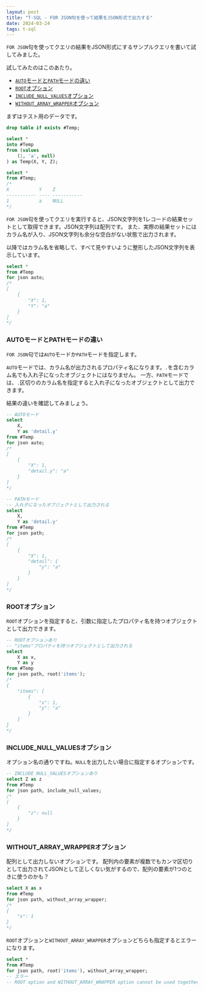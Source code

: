 ```yaml
---
layout: post
title: "T-SQL - FOR JSON句を使って結果をJSON形式で出力する"
date: 2024-03-24
tags: t-sql
---
```


`FOR JSON`句を使ってクエリの結果をJSON形式にするサンプルクエリを書いて試してみました。

試してみたのはこのあたり。

- [`AUTO`モードと`PATH`モードの違い](#autoモードとpathモードの違い)
- [`ROOT`オプション](#rootオプション)
- [`INCLUDE_NULL_VALUES`オプション](#include_null_valuesオプション)
- [`WITHOUT_ARRAY_WRAPPER`オプション](#without_array_wrapperオプション)

まずはテスト用のデータです。

```sql
drop table if exists #Temp;

select *
into #Temp
from (values
    (1, 'a', null)
) as Temp(X, Y, Z);

select *
from #Temp;
/*
X           Y    Z
----------- ---- -----------
1           a    NULL
*/
```

`FOR JSON`句を使ってクエリを実行すると、JSON文字列を1レコードの結果セットとして取得できます。JSON文字列は配列です。
また、実際の結果セットにはカラム名が入り、JSON文字列も余分な空白がない状態で出力されます。

以降ではカラム名を省略して、すべて見やすいように整形したJSON文字列を表示しています。

```sql
select *
from #Temp
for json auto;
/*
[
    {
        "X": 1,
        "Y": "a"
    }
]
*/
```

### AUTOモードとPATHモードの違い

`FOR JSON`句では`AUTO`モードか`PATH`モードを指定します。

`AUTO`モードでは、カラム名が出力されるプロパティ名になります。`.`を含むカラム名でも入れ子になったオブジェクトにはなりません。
一方、`PATH`モードでは、`.`区切りのカラム名を指定すると入れ子になったオブジェクトとして出力できます。

結果の違いを確認してみましょう。

```sql
-- AUTOモード
select
    X,
    Y as 'detail.y'
from #Temp
for json auto;
/*
[
    {
        "X": 1,
        "detail.y": "a"
    }
]
*/

-- PATHモード
-- 入れ子になったオブジェクトとして出力される
select
    X,
    Y as 'detail.y'
from #Temp
for json path;
/*
[
    {
        "X": 1,
        "detail": {
            "y": "a"
        }
    }
]
*/
```

### ROOTオプション

`ROOT`オプションを指定すると、引数に指定したプロパティ名を持つオブジェクトとして出力できます。

```sql
-- ROOTオプションあり
-- "items"プロパティを持つオブジェクトとして出力される
select
    X as x,
    Y as y
from #Temp
for json path, root('items');
/*
{
    "items": [
        {
            "x": 1,
            "y": "a"
        }
    ]
}
*/
```

### INCLUDE_NULL_VALUESオプション

オプション名の通りですね。`NULL`を出力したい場合に指定するオプションです。

```sql
-- INCLUDE_NULL_VALUESオプションあり
select Z as z
from #Temp
for json path, include_null_values;
/*
[
    {
        "z": null
    }
]
*/
```

### WITHOUT_ARRAY_WRAPPERオプション

配列として出力しないオプションです。
配列内の要素が複数でもカンマ区切りとして出力されてJSONとして正しくない気がするので、配列の要素が1つのときに使うのかも？

```sql
select X as x
from #Temp
for json path, without_array_wrapper;
/*
{
    "x": 1
}
*/
```

`ROOT`オプションと`WITHOUT_ARRAY_WRAPPER`オプションどちらも指定するとエラーになります。

```sql
select *
from #Temp
for json path, root('items'), without_array_wrapper;
-- エラー
-- ROOT option and WITHOUT_ARRAY_WRAPPER option cannot be used together in FOR JSON. Remove one of these options.
```

